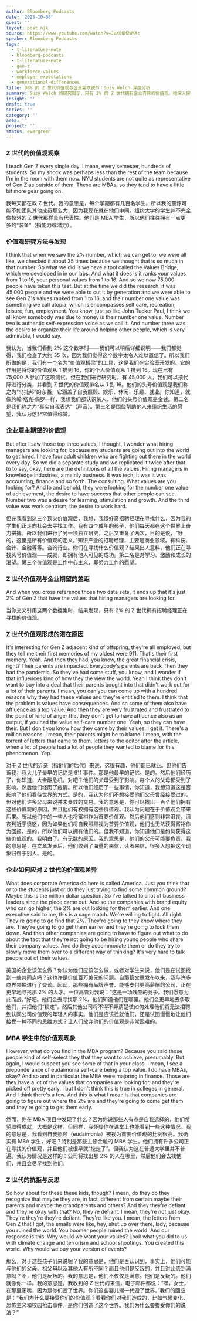 ```yaml
---
author: Bloomberg Podcasts
date: '2025-10-08'
guest: ''
layout: post.njk
source: https://www.youtube.com/watch?v=JuX6QM2WKAc
speaker: Bloomberg Podcasts
tags:
  - t-literature-note
  - bloomberg-podcasts
  - t-literature-note
  - gen-z
  - workforce-values
  - employer-expectations
  - generational-differences
title: 98% 的 Z 世代价值观与企业需求脱节：Suzy Welch 深度分析
summary: Suzy Welch 的研究揭示，只有 2% 的 Z 世代拥有企业青睐的价值观。她深入探讨了 Z 世代的价值观形成原因，以及企业在招聘和管理上的应对策略。
insight: ''
draft: true
series: ''
category: ''
area: ''
project: ''
status: evergreen
---
```

### Z 世代的价值观观察

I teach Gen Z every single day. I mean, every semester, hundreds of students. So my shock was perhaps less than the rest of the team because I'm in the room with them now. NYU students are not quite as representative of Gen Z as outside of them. These are MBAs, so they tend to have a little bit more gear going on.

我每天都在教 Z 世代。我的意思是，每个学期都有几百名学生。所以我的震惊可能不如团队其他成员那么大，因为我现在就在他们中间。纽约大学的学生并不完全像校外的 Z 世代那样具有代表性。他们是 MBA 学生，所以他们往往拥有一点更多的“装备”（指能力或潜力）。

### 价值观研究方法与发现

I think that when we saw the 2% number, which we can get to, we were all like, we checked it about 35 times because we thought that is so much in that number. So what we did is we have a tool called the Values Bridge, which we developed in in our labs. And what it does is it ranks your values from 1 to 16, your personal values from 1 to 16. And so we now 75,000 people have taken this test. But at the time we did the research, it was 45,000 people and we were able to cut it by generation and we were able to see Gen Z's values ranked from 1 to 16, and their number one value was something we call utopia, which is encompasses self care, recreation, leisure, fun, employment. You know, just so like John Tucker Paul, I think we all know somebody was due to money is their number one value. Number two is authentic self-expression voice as we call it. And number three was the desire to organize their life around helping other people, which is very admirable, I would say.

我认为，当我们看到 2% 这个数字时——我们可以稍后详细说明——我们都觉得，我们检查了大约 35 次，因为我们觉得这个数字太令人难以置信了。所以我们所做的是，我们有一个名为“价值观桥梁”的工具，这是我们在实验室开发的。它的作用是将你的价值观从 1 排到 16，你的个人价值观从 1 排到 16。现在已有 75,000 人参加了这项测试。但在我们进行研究时，有 45,000 人，我们可以按代际进行分类，并看到 Z 世代的价值观排名从 1 到 16。他们的头号价值观是我们称之为“乌托邦”的东西，它涵盖了自我照顾、娱乐、休闲、乐趣、就业。你知道，就像约翰·塔克·保罗一样，我想我们都认识某人，他们的头号价值观是金钱。第二名是我们称之为“真实自我表达”（声音）。第三名是围绕帮助他人来组织生活的愿望，我认为这非常值得称赞。

### 企业雇主期望的价值观

But after I saw those top three values, I thought, I wonder what hiring managers are looking for, because my students are going out into the world to get hired. I have four adult children who are fighting out there in the world every day. So we did a separate study and we replicated it twice after that to to say, okay, here are the definitions of all the values. Hiring managers in knowledge industries, a mainly business. It was tech, it was it was accounting, finance and so forth. The consulting. What values are you looking for? And lo and behold, they were looking for the number one value of achievement, the desire to have success that other people can see. Number two was a desire for learning, stimulation and growth. And the third value was work centrism, the desire to work hard.

但在我看到这三个顶尖价值观后，我想，我很好奇招聘经理在寻找什么，因为我的学生们正走向社会去寻找工作。我有四个成年的孩子，他们每天都在这个世界上奋力拼搏。所以我们进行了另一项独立研究，之后又重复了两次，目的是说，“好的，这里是所有价值观的定义。”知识产业的招聘经理，主要是商业领域。有科技、会计、金融等等。咨询行业。你们在寻找什么价值观？结果出人意料，他们正在寻找头号价值观——成就，即拥有他人可见的成功。第二名是对学习、激励和成长的渴望。第三个价值观是工作中心主义，即努力工作的愿望。

### Z 世代价值观与企业期望的差距

And when you cross reference those two data sets, it ends up that it's just 2% of Gen Z that have the values that hiring managers are looking for.

当你交叉引用这两个数据集时，结果发现，只有 2% 的 Z 世代拥有招聘经理正在寻找的价值观。

### Z 世代价值观形成的潜在原因

It's interesting for Gen Z adjacent kind of offspring, they're all employed, but they tell me their first memories of my oldest were 911. That's their first memory. Yeah. And then they had, you know, the great financial crisis, right? Their parents are impacted. Everybody's parents are back Then they had the pandemic. So they've had some stuff, you know, and I wonder if that influences kind of how they the view the world. Yeah I think they don't want to buy into a deal that their parents bought into that didn't work out for a lot of their parents. I mean, you can you can come up with a hundred reasons why they had these values and they're entitled to them. I think that the problem is values have consequences. And so some of them also have affluence as a top value. And then they are very frustrated and frustrated to the point of kind of anger that they don't get to have affluence also as an output, if you had the value self-care number one. Yeah, so they can have their. But I don't you know how they came by their values. I get it. There's a million reasons. I mean, their parents might be to blame. I mean, with the torrent of letters that came to them, letters to the editor after the article, when a lot of people had a lot of people they wanted to blame for this phenomenon. Yep.

对于 Z 世代的近亲（指他们的后代）来说，这很有趣，他们都已就业。但他们告诉我，我大儿子最早的记忆是 911 事件。那是他最早的记忆。是的。然后他们经历了，你知道，大金融危机，对吧？他们的父母受到了影响。每个人的父母都受到了影响。然后他们经历了疫情。所以他们经历了一些事情，你知道，我想知道这是否影响了他们看待世界的方式。是的，我认为他们不想接受他们父母曾经接受过的，但对他们许多父母来说并未奏效的交易。我的意思是，你可以找出一百个他们拥有这些价值观的原因，并且他们有权拥有这些价值观。我认为问题在于价值观会带来后果。所以他们中的一些人也将富裕作为首要价值观。然后他们感到非常沮丧，沮丧到近乎愤怒，因为如果他们将自我照顾视为首要价值观，他们也无法获得富裕作为回报。是的，所以他们可以拥有他们的。但我不知道，你知道他们是如何获得这些价值观的。我明白了。有无数的原因。我的意思是，他们的父母可能要负责。我的意思是，在文章发表后，他们收到了海量的来信，读者来信，很多人想把这个现象归咎于别人。是的。

### 企业如何应对 Z 世代的价值观差异

What does corporate America do here is called America. Just you think that or to the students just or do they just trying to find some common ground? Maybe this is the million dollar question. So I've talked to a lot of business leaders since the piece came out. And so the companies with brand equity who can go higher, the 2% are out looking for them earlier. And one executive said to me, this is a cage match. We're willing to fight. All right. They're going to go find that 2%. They're going to they know where they are. They're going to go get them earlier and they're going to lock them down. And then other companies are going to have to figure out what to do about the fact that they're not going to be hiring young people who share their company values. And do they accommodate them or do they try to slowly move them over to a different way of thinking? It's very hard to talk people out of their values.

美国的企业该怎么做？你认为他们应该怎么做，或者对学生来说，他们是在试图找到一些共同点吗？这也许是价值百万美元的问题。自那篇文章发布以来，我与许多商界领袖进行了交谈。因此，那些拥有品牌声誉、能够支付更高薪酬的公司，正在更早地寻找那 2% 的人才。一位高管对我说：“这是一场残酷的竞争。我们愿意为此而战。”好吧。他们会去寻找那 2%。他们知道他们在哪里。他们会更早地去争取他们，并把他们“锁定”。然后其他公司将不得不弄清楚该如何处理他们将无法招聘到认同公司价值观的年轻人的事实。他们是应该迁就他们，还是试图慢慢地让他们接受一种不同的思维方式？让人们放弃他们的价值观是非常困难的。

### MBA 学生中的价值观现象

However, what do you find in the MBA program? Because you said those people kind of self-select they that they want to achieve, presumably. But again, I would suspect you see some of that in your class. I mean, I see a preponderance of eudaimonia self-care being a top value. I do have MBAs, okay? And so and in particular the MBA were majoring in finance. Those are they have a lot of the values that companies are looking for, and they're picked off pretty early. I but I don't think this is true in colleges in general. And I think there's a few. And this is what I mean is that companies are going to figure out where the 2% are and they're going to come get them and they're going to get them early.

然而，你在 MBA 项目中发现了什么？因为你说那些人有点是自我选择的，他们希望取得成就，大概是这样。但同样，我怀疑你在课堂上也能看到一些这种情况。我的意思是，我看到自我照顾（eudaimonia）被视为首要价值观的比例很高。我确实有 MBA 学生，好吧？特别是那些主修金融的 MBA 学生。他们拥有许多公司正在寻找的价值观，并且他们被很早就“挖走了”。但我认为这在普通大学里并不普遍。我认为情况是这样的：公司将找出那 2% 的人在哪里，然后他们会去找他们，并且会尽早找到他们。

### Z 世代的抗拒与反思

So how about for these these kids, though? I mean, do they do they recognize that maybe they are, in fact, different from certain maybe their parents and maybe the grandparents and others? And they they're defiant and they're okay with that? No, they're defiant. I mean, they're not just okay. They're they're they're defiant. They're like you. I mean, the letters from Gen Z that I got, the emails were like, hey, shut up over there, lady, because you ruined the world. You boomer people ruined the world. And our response is this. Why would we want your values? Look what you did to us with climate change and terrorism and school shootings. You created this world. Why would we buy your version of events?

那么，对于这些孩子们来说呢？我的意思是，他们是否认识到，事实上，他们可能与他们的父母、祖父母以及其他人有所不同？而且他们是反叛的，并且对此感到满意吗？不，他们是反叛的。我的意思是，他们不仅仅是满意。他们是反叛的。他们就像你一样。我的意思是，我收到的 Z 世代的来信，电子邮件都说：“嘿，女士，在那里闭嘴，因为是你们毁了世界。你们这些婴儿潮一代毁了世界。”我们的回应是：“我们为什么要接受你们的价值观？看看你们对我们造成的，比如气候变化、恐怖主义和校园枪击事件。是你们创造了这个世界。我们为什么要接受你们的说法？”